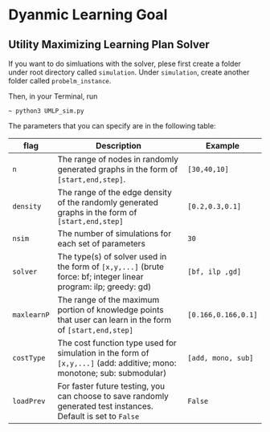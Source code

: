 # Dyanmic Learning Goal
## Utility Maximizing Learning Plan Solver

If you want to do simluations with the solver, plese first create a folder under root directory called `simulation`. Under `simulation`, create another folder called  `probelm_instance`.


Then, in your Terminal, run
```
~ python3 UMLP_sim.py
```
The parameters that you can specify are in the following table:

| flag | Description | Example
| ----------- | ----------- | ----------- |
| `n` | The range of nodes in randomly generated graphs in the form of `[start,end,step]`. | `[30,40,10]` | 
| `density` | The range of the edge density of the randomly generated graphs in the form of `[start,end,step]` |`[0.2,0.3,0.1]` |
| `nsim` | The number of simulations for each set of parameters | `30` |
| `solver` | The type(s) of solver used in the form of `[x,y,...]` (brute force: bf; integer linear program: ilp; greedy: gd) | `[bf, ilp ,gd]`|
|`maxlearnP`| The range of the maximum portion of knowledge points that user can learn in the form of `[start,end,step]`  | `[0.166,0.166,0.1]`| 
|`costType`| The cost function type used for simulation in the form of `[x,y,...]` (add: additive; mono: monotone; sub: submodular) |`[add, mono, sub]` |
|`loadPrev`| For faster future testing, you can choose to save randomly generated test instances. Default is set to `False` |`False` |
